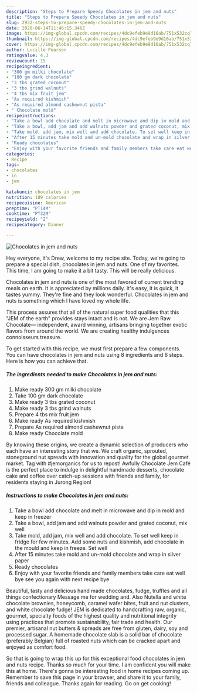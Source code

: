 ```yaml
---
description: "Steps to Prepare Speedy Chocolates in jem and nuts"
title: "Steps to Prepare Speedy Chocolates in jem and nuts"
slug: 2932-steps-to-prepare-speedy-chocolates-in-jem-and-nuts
date: 2020-06-14T11:46:15.346Z
image: https://img-global.cpcdn.com/recipes/4dc9efeb9e9d16ab/751x532cq70/chocolates-in-jem-and-nuts-recipe-main-photo.jpg
thumbnail: https://img-global.cpcdn.com/recipes/4dc9efeb9e9d16ab/751x532cq70/chocolates-in-jem-and-nuts-recipe-main-photo.jpg
cover: https://img-global.cpcdn.com/recipes/4dc9efeb9e9d16ab/751x532cq70/chocolates-in-jem-and-nuts-recipe-main-photo.jpg
author: Lucille Pearson
ratingvalue: 4.3
reviewcount: 15
recipeingredient:
- "300 gm milki chocolate"
- "100 gm dark chocolate"
- "3 tbs grated coconut"
- "3 tbs grind walnuts"
- "4 tbs mix fruit jem"
- "As required kishmish"
- "As required almond cashewnut pista"
- " Chocolate mold"
recipeinstructions:
- "Take a bowl add chocolate and melt in microwave and dip in mold and keep in freezer"
- "Take a bowl, add jam and add walnuts powder and grated coconut, mix well"
- "Take mold, add jam, mix well and add chocolate. To set well keep in fridge for few minutes. Add some nuts and kishmish, add chocolate in the mould and keep in freeze. Set well"
- "After 15 minutes take mold and un-mold chocolate and wrap in silver paper"
- "Ready chocolates"
- "Enjoy with your favorite friends and family members take care eat well bye see you again with next recipe bye"
categories:
- Recipe
tags:
- chocolates
- in
- jem

katakunci: chocolates in jem 
nutrition: 189 calories
recipecuisine: American
preptime: "PT14M"
cooktime: "PT32M"
recipeyield: "2"
recipecategory: Dinner

---
```



![Chocolates in jem and nuts](https://img-global.cpcdn.com/recipes/4dc9efeb9e9d16ab/751x532cq70/chocolates-in-jem-and-nuts-recipe-main-photo.jpg)

Hey everyone, it's Drew, welcome to my recipe site. Today, we're going to prepare a special dish, chocolates in jem and nuts. One of my favorites. This time, I am going to make it a bit tasty. This will be really delicious.

Chocolates in jem and nuts is one of the most favored of current trending meals on earth. It is appreciated by millions daily. It's easy, it is quick, it tastes yummy. They're fine and they look wonderful. Chocolates in jem and nuts is something which I have loved my whole life.

This process assures that all of the natural super food qualities that this &#34;JEM of the earth&#34; provides stays intact and is not. We are Jem Raw Chocolate— independent, award winning, artisans bringing together exotic flavors from around the world. We are creating healthy indulgences connoisseurs treasure.


To get started with this recipe, we must first prepare a few components. You can have chocolates in jem and nuts using 8 ingredients and 6 steps. Here is how you can achieve that.

<!--inarticleads1-->

##### The ingredients needed to make Chocolates in jem and nuts:

1. Make ready 300 gm milki chocolate
1. Take 100 gm dark chocolate
1. Make ready 3 tbs grated coconut
1. Make ready 3 tbs grind walnuts
1. Prepare 4 tbs mix fruit jem
1. Make ready As required kishmish
1. Prepare As required almond cashewnut pista
1. Make ready  Chocolate mold


By knowing these origins, we create a dynamic selection of producers who each have an interesting story that we. We craft organic, sprouted, stoneground nut spreads with innovation and quality for the global gourmet market. Tag with #jemorganics for us to repost! Awfully Chocolate Jem Café is the perfect place to indulge in delightful handmade desserts, chocolate cake and coffee over catch-up sessions with friends and family, for residents staying in Jurong Region! 

<!--inarticleads2-->

##### Instructions to make Chocolates in jem and nuts:

1. Take a bowl add chocolate and melt in microwave and dip in mold and keep in freezer
1. Take a bowl, add jam and add walnuts powder and grated coconut, mix well
1. Take mold, add jam, mix well and add chocolate. To set well keep in fridge for few minutes. Add some nuts and kishmish, add chocolate in the mould and keep in freeze. Set well
1. After 15 minutes take mold and un-mold chocolate and wrap in silver paper
1. Ready chocolates
1. Enjoy with your favorite friends and family members take care eat well bye see you again with next recipe bye


Beautiful, tasty and delicious hand made chocolates, fudge, truffles and all things confectionary Message me for wedding and. Also Nutella and white chocolate brownies, honeycomb, caramel wafer bites, fruit and nut clusters, and white chocolate fudge! JEM is dedicated to handcrafting raw, organic, gourmet, specialty foods of the highest quality and nutritional integrity using practices that promote sustainability, fair trade and health. Our premier, artisanal nut butters &amp; spreads are free from gluten, dairy, soy and processed sugar. A homemade chocolate slab is a solid bar of chocolate (preferably Belgian) full of roasted nuts which can be cracked apart and enjoyed as comfort food. 

So that is going to wrap this up for this exceptional food chocolates in jem and nuts recipe. Thanks so much for your time. I am confident you will make this at home. There's gonna be interesting food in home recipes coming up. Remember to save this page in your browser, and share it to your family, friends and colleague. Thanks again for reading. Go on get cooking!
